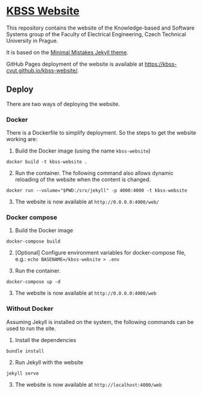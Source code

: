 # [KBSS Website](https://kbss.felk.cvut.cz/)

This repository contains the website of the Knowledge-based and Software Systems group of the Faculty of Electrical Engineering,
Czech Technical University in Prague.

It is based on the [Minimal Mistakes Jekyll theme](https://mmistakes.github.io/minimal-mistakes/).

GitHub Pages deployment of the website is available at https://kbss-cvut.github.io/kbss-website/.

## Deploy

There are two ways of deploying the website.

### Docker

There is a Dockerfile to simplify deployment. So the steps to get the website working are:

1. Build the Docker image (using the name `kbss-website`)

`docker build -t kbss-website .`

2. Run the container. The following command also allows dynamic reloading of the website when the content is changed.

`docker run --volume="$PWD:/srv/jekyll" -p 4000:4000 -t kbss-website`

3. The website is now available at `http://0.0.0.0:4000/web/`


### Docker compose

1. Build the Docker image

`docker-compose build`

2. [Optional] Configure environment variables for docker-compose file, e.g.:
`echo BASENAME=/kbss-website > .env`

3. Run the container.

`docker-compose up -d`

3. The website is now available at `http://0.0.0.0:4000/web`

### Without Docker

Assuming Jekyll is installed on the system, the following commands can be used to run the site.

1. Install the dependencies

`bundle install`

2. Run Jekyll with the website

`jekyll serve`

3. The website is now available at `http://localhost:4000/web`

